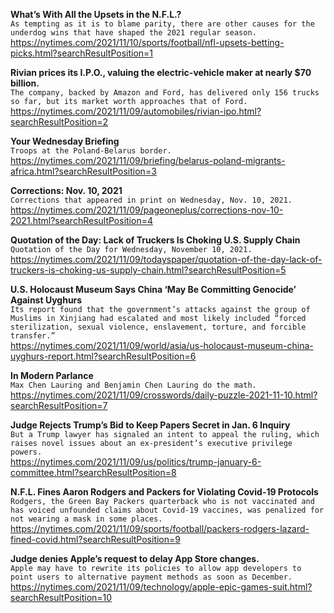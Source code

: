 **What’s With All the Upsets in the N.F.L.?**\
`As tempting as it is to blame parity, there are other causes for the underdog wins that have shaped the 2021 regular season.`\
https://nytimes.com/2021/11/10/sports/football/nfl-upsets-betting-picks.html?searchResultPosition=1

**Rivian prices its I.P.O., valuing the electric-vehicle maker at nearly $70 billion.**\
`The company, backed by Amazon and Ford, has delivered only 156 trucks so far, but its market worth approaches that of Ford.`\
https://nytimes.com/2021/11/09/automobiles/rivian-ipo.html?searchResultPosition=2

**Your Wednesday Briefing**\
`Troops at the Poland-Belarus border.`\
https://nytimes.com/2021/11/09/briefing/belarus-poland-migrants-africa.html?searchResultPosition=3

**Corrections: Nov. 10, 2021**\
`Corrections that appeared in print on Wednesday, Nov. 10, 2021.`\
https://nytimes.com/2021/11/09/pageoneplus/corrections-nov-10-2021.html?searchResultPosition=4

**Quotation of the Day: Lack of Truckers Is Choking U.S. Supply Chain**\
`Quotation of the Day for Wednesday, November 10, 2021.`\
https://nytimes.com/2021/11/09/todayspaper/quotation-of-the-day-lack-of-truckers-is-choking-us-supply-chain.html?searchResultPosition=5

**U.S. Holocaust Museum Says China ‘May Be Committing Genocide’ Against Uyghurs**\
`Its report found that the government’s attacks against the group of Muslims in Xinjiang had escalated and most likely included “forced sterilization, sexual violence, enslavement, torture, and forcible transfer.”`\
https://nytimes.com/2021/11/09/world/asia/us-holocaust-museum-china-uyghurs-report.html?searchResultPosition=6

**In Modern Parlance**\
`Max Chen Lauring and Benjamin Chen Lauring do the math.`\
https://nytimes.com/2021/11/09/crosswords/daily-puzzle-2021-11-10.html?searchResultPosition=7

**Judge Rejects Trump’s Bid to Keep Papers Secret in Jan. 6 Inquiry**\
`But a Trump lawyer has signaled an intent to appeal the ruling, which raises novel issues about an ex-president’s executive privilege powers.`\
https://nytimes.com/2021/11/09/us/politics/trump-january-6-committee.html?searchResultPosition=8

**N.F.L. Fines Aaron Rodgers and Packers for Violating Covid-19 Protocols**\
`Rodgers, the Green Bay Packers quarterback who is not vaccinated and has voiced unfounded claims about Covid-19 vaccines, was penalized for not wearing a mask in some places.`\
https://nytimes.com/2021/11/09/sports/football/packers-rodgers-lazard-fined-covid.html?searchResultPosition=9

**Judge denies Apple’s request to delay App Store changes.**\
`Apple may have to rewrite its policies to allow app developers to point users to alternative payment methods as soon as December.`\
https://nytimes.com/2021/11/09/technology/apple-epic-games-suit.html?searchResultPosition=10

